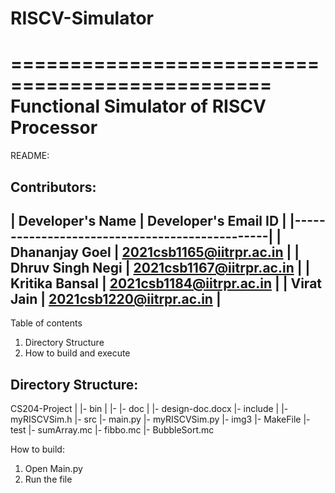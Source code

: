 # RISCV-Simulator
================================================
Functional Simulator of RISCV Processor
================================================

README:

Contributors:
-------------------------------------------------
| Developer's Name   | Developer's Email ID     |
|-----------------------------------------------|
| Dhananjay Goel     | 2021csb1165@iitrpr.ac.in |
| Dhruv Singh Negi   | 2021csb1167@iitrpr.ac.in |
| Kritika Bansal     | 2021csb1184@iitrpr.ac.in |
| Virat Jain         | 2021csb1220@iitrpr.ac.in |
-------------------------------------------------

Table of contents
1. Directory Structure
2. How to build and execute   

Directory Structure:
--------------------
CS204-Project
  |
  |- bin
      |
      |- 
  |- doc
      |
      |- design-doc.docx
  |- include
      |
      |- myRISCVSim.h
  |- src
      |- main.py
      |- myRISCVSim.py
      |- img3
      |- MakeFile
  |- test
      |- sumArray.mc
      |- fibbo.mc
      |- BubbleSort.mc


How to build:
1) Open Main.py
2) Run the file
